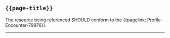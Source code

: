 ## <code>{{page-title}}</code>

The resource being referenced SHOULD conform to the {{pagelink: Profile-Encounter-79976}}.

---
